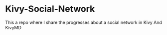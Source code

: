 # Kivy-Social-Network
This a repo where I share the progresses about a social network in Kivy And KivyMD
